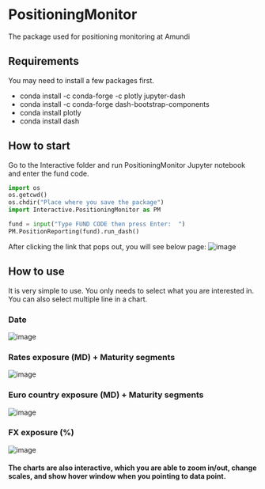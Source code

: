 # PositioningMonitor
The package used for positioning monitoring at Amundi

## Requirements
You may need to install a few packages first. 
* conda install -c conda-forge -c plotly jupyter-dash
* conda install -c conda-forge dash-bootstrap-components
* conda install plotly 
* conda install dash 



## How to start
Go to the Interactive folder and run PositioningMonitor Jupyter notebook and enter the fund code. 
```python
import os
os.getcwd()
os.chdir("Place where you save the package")
import Interactive.PositioningMonitor as PM

fund = input("Type FUND CODE then press Enter:  ")
PM.PositionReporting(fund).run_dash()    
```
After clicking the link that pops out, you will see below page:
![image](https://github.com/jonathan8567/PositioningMonitor/assets/139473310/70b36f3c-454f-4bcc-9607-a137332650da)

## How to use
It is very simple to use. You only needs to select what you are interested in. You can also select multiple line in a chart.

### Date
![image](https://github.com/jonathan8567/PositioningMonitor/assets/139473310/d34fc31a-b5c4-4d02-8e70-9b080c7b8088)
### Rates exposure (MD) + Maturity segments
![image](https://github.com/jonathan8567/PositioningMonitor/assets/139473310/5a17fc65-82fb-4aff-b7dd-25f6d6a32c96)
### Euro country exposure (MD) + Maturity segments
![image](https://github.com/jonathan8567/PositioningMonitor/assets/139473310/2832fec6-9fed-452b-b336-80d1d22f701f)
### FX exposure (%)
![image](https://github.com/jonathan8567/PositioningMonitor/assets/139473310/01cf607c-d3c8-438a-9a78-658ffc4ece4a)

#### The charts are also interactive, which you are able to zoom in/out, change scales, and show hover window when you pointing to data point.
